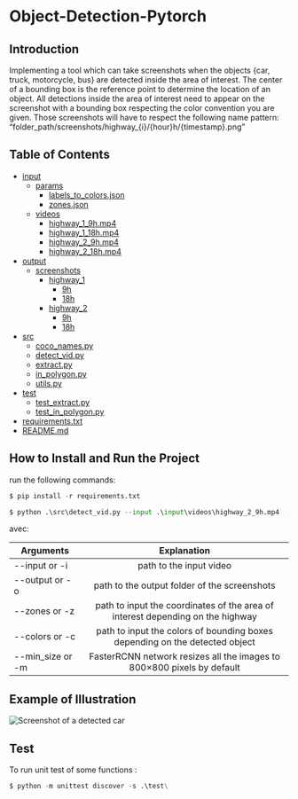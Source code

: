 # Object-Detection-Pytorch
## Introduction
Implementing a tool which can take screenshots when the objects {car, truck, motorcycle, bus} are detected inside the area of interest. 
The center of a bounding box is the reference point to determine the location of an object.
All detections inside the area of interest need to appear on the screenshot with a bounding box respecting the color convention you are given.
Those screenshots will have to respect the following name pattern: “folder_path/screenshots/highway_{i}/{hour}h/{timestamp}.png”
## Table of Contents 

 * [input](./input)
    * [params](./input/params)
      * [labels_to_colors.json](./input/params/labels_to_colors.json)
      * [zones.json](./input/params/zones.json)
    * [videos](./input/videos)
      * [highway_1_9h.mp4](./input/videos/highway_1_9h.mp4)
      * [highway_1_18h.mp4](./input/videos/highway_1_18h.mp4)
      * [highway_2_9h.mp4](./input/videos/highway_2_9h.mp4)
      * [highway_2_18h.mp4](./input/videos/highway_2_18h.mp4)
 * [output](./output)
    * [screenshots](./output/screenshots)
       * [highway_1](./output/screenshots/highway_1)
          * [9h](./output/screenshots/highway_1/9h)
          * [18h](./output/screenshots/highway_1/18h)
      * [highway_2](./output/screenshots/highway_2)
          * [9h](./output/screenshots/highway_2/9h)
          * [18h](./output/screenshots/highway_2/18h)
 * [src](./src)
   * [coco_names.py](./src/coco_names.py)
   * [detect_vid.py](./src/detect_vid.py)
   * [extract.py](./src/extract.py)
   * [in_polygon.py](./src/in_polygon.py)
   * [utils.py](./src/utils.py)
 * [test](./test)
   * [test_extract.py](./test/test_extract.py)
   * [test_in_polygon.py](./test/test_in_polygon.py)
 * [requirements.txt](./requirements.txt)
 * [README.md](./README.md)
 
 ## How to Install and Run the Project
 run the following commands:
 ```python
$ pip install -r requirements.txt
```
```python
$ python .\src\detect_vid.py --input .\input\videos\highway_2_9h.mp4  --colors .\input\params\labels_to_color.json --zones .\input\params\zones.json --output .\output\screenshots\
```
avec: 

| Arguments        | Explanation           | 
| ------------- |:-------------:|
| --input or -i     | path to the input video | 
| --output or -o    | path to the output folder of the screenshots      |  
| --zones or -z| path to input the coordinates of the area of interest depending on the highway       |  
| --colors or -c | path to input the colors of bounding boxes depending on the detected object      |  
| --min_size or -m| FasterRCNN network resizes all the images to 800×800 pixels by default   |    

## Example of Illustration
![Screenshot of a detected car][logo]

[logo]: https://github.com/SarahBenabdallah/Object-Detection-Pytorch/master/output/screenshots/highway_2/9h2022-11-27T18-59-18+01-00UTC.png "Screenshot of a detected car"
## Test
To run unit test of some functions :
 ```python
$ python -m unittest discover -s .\test\
```

